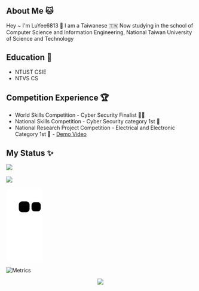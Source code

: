 ## About Me 🐱
Hey ~ I'm LuYee6813 👋 I am a Taiwanese 🇹🇼 
Now studying in the school of Computer Science and Information Engineering, National Taiwan University of Science and Technology

## Education 🏫
- NTUST CSIE
- NTVS CS

## Competition Experience 🏆
- World Skills Competition - Cyber Security Finalist 🕵️‍♂️
- National Skills Competition - Cyber Security category 1st 🏅️
- National Research Project Competition - Electrical and Electronic Category 1st 🏅️ - [Demo Video](https://www.youtube.com/watch?v=RBECyGg3n4c)


## My Status ✨
![](https://github-readme-stats.vercel.app/api?username=LuYee6813&theme=dark&show_icons=true)

![](https://github-readme-stats.vercel.app/api/top-langs/?username=LuYee6813&theme=dark&layout=compact&card_width=445)

![](https://github.com/LuYee6813/LuYee6813/blob/output/github-contribution-grid-snake.svg)

![Metrics](https://metrics.lecoq.io/LuYee6813?template=classic&base.header=0&base.activity=0&base.community=0&base.repositories=0&base.metadata=0&isocalendar=1&isocalendar.duration=half-year&config.timezone=Asia%2FTaipei)

<div align="center">
  <img  src="https://github-profile-trophy.vercel.app/?username=LuYee6813&row=1&column=3&no-frame=true&no-bg=true" />
</div>
